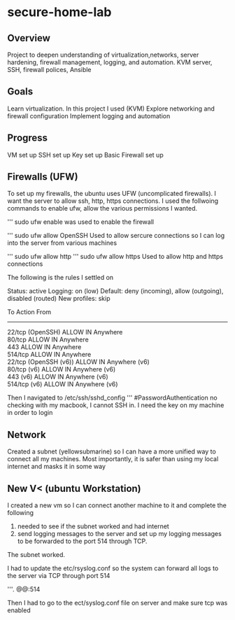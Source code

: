 # secure-home-lab

## Overview
Project to deepen understanding of virtualization,networks, server hardening, firewall management, logging, and automation. KVM server, SSH, firewall polices, Ansible

## Goals
Learn virtualization. In this project I used (KVM)
Explore networking and firewall configuration
Implement logging and automation

## Progress
VM set up
SSH set up
Key set up
Basic Firewall set up


## Firewalls (UFW)
To set up my firewalls, the ubuntu uses UFW (uncomplicated firewalls).
I want the server to allow ssh, http, https connections. I used the follwoing commands to enable ufw, allow the various permissions I wanted.

''' sudo ufw enable
was used to enable the firewall

''' sudo ufw allow OpenSSH
Used to allow sercure connections so I can log into the server from various machines

''' sudo ufw allow http
''' sudo ufw allow https
Used to allow http and https connections

The following is the rules I settled on  

Status: active
Logging: on (low)
Default: deny (incoming), allow (outgoing), disabled (routed)
New profiles: skip

To                         Action      From
--                         ------      ----
22/tcp (OpenSSH)           ALLOW IN    Anywhere                  
80/tcp                     ALLOW IN    Anywhere                  
443                        ALLOW IN    Anywhere                  
514/tcp                    ALLOW IN    Anywhere                  
22/tcp (OpenSSH (v6))      ALLOW IN    Anywhere (v6)             
80/tcp (v6)                ALLOW IN    Anywhere (v6)             
443 (v6)                   ALLOW IN    Anywhere (v6)             
514/tcp (v6)               ALLOW IN    Anywhere (v6)    

Then I navigated to /etc/ssh/sshd_config 
''' #PasswordAuthentication no
checking with my macbook, I cannot SSH in. I need the key on my machine in order to login

## Network

Created a subnet (yellowsubmarine) so I can have a more unified way to connect all my machines. Most importantly, it is safer than using my local internet and masks it in some way

## New V< (ubuntu Workstation)

I created a new vm so I can connect another machine to it and complete the following
1) needed to see if the subnet worked and had internet
2) send logging messages to the server and set up my logging messages to be forwarded to the port 514 through TCP.

The subnet worked.

I had to update the etc/rsyslog.conf so the system can forward all logs to the server via TCP through port 514

'''*.* @@<ipadddress>:514

Then I had to go to the ect/syslog.conf file on server and make sure tcp was enabled 




